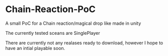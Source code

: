 # Chain-Reaction-PoC
A small PoC for a Chain reaction/magical drop like made in unity 

The currently tested sceans are SinglePlayer


There are currently not any realases ready to download, however I hope to have an intial playable soon.

